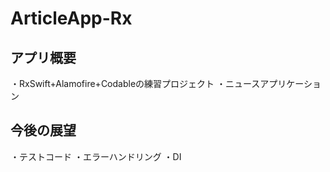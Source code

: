 # ArticleApp-Rx

## アプリ概要
・RxSwift+Alamofire+Codableの練習プロジェクト
・ニュースアプリケーション

## 今後の展望
・テストコード
・エラーハンドリング
・DI
